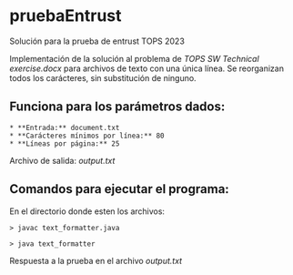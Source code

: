 # pruebaEntrust
Solución para la prueba de entrust TOPS 2023

Implementación de la solución al problema de *TOPS SW Technical exercise.docx* para archivos de texto 
con una única línea. Se reorganizan todos los carácteres, sin substitución de ninguno.

## Funciona para los parámetros dados:
    * **Entrada:** document.txt
    * **Carácteres mínimos por línea:** 80
    * **Líneas por página:** 25

Archivo de salida: *output.txt*


## Comandos para ejecutar el programa:

En el directorio donde esten los archivos:

```
> javac text_formatter.java

> java text_formatter
```

Respuesta a la prueba en el archivo *output.txt*